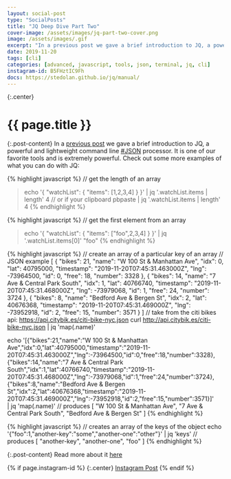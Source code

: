 ```yaml
---
layout: social-post
type: "SocialPosts"
title: "JQ Deep Dive Part Two"
cover-image: /assets/images/jq-part-two-cover.png
image: /assets/images/.gif
excerpt: "In a previous post we gave a brief introduction to JQ, a powerful and lightweight command line JSON processor. It is one of our favorite tools and is extremely powerful."
date: 2019-11-20
tags: [cli]
categories: [advanced, javascript, tools, json, terminal, jq, cli]
instagram-id: B5FHztIC9Fh
docs: https://stedolan.github.io/jq/manual/
---
```

{:.center}
# {{ page.title }}

{:.post-content}
In a [previous post](/social-posts/jq-introduction) we gave a brief introduction to JQ, a powerful and lightweight
command line [#JSON](/tags/json) processor. It is one of our favorite tools and is extremely powerful.
Check out some more examples of what you can do with JQ:

{% highlight javascript %}
// get the length of an array
> echo '{ "watchList": { "items": [1,2,3,4] } }' | jq '.watchList.items | length'
4
// or if your clipboard
> pbpaste | jq '.watchList.items | length'
4
{% endhighlight %}

{% highlight javascript %}
// get the first element from an array
> echo '{ "watchList": { "items": ["foo",2,3,4] } }' | jq '.watchList.items[0]'
"foo"
{% endhighlight %}

{% highlight javascript %}
// create an array of a particular key of an array
// JSON example
[
  {
    "bikes": 21,
    "name": "W 100 St & Manhattan Ave",
    "idx": 0,
    "lat": 40795000,
    "timestamp": "2019-11-20T07:45:31.463000Z",
    "lng": -73964500,
    "id": 0,
    "free": 18,
    "number": 3328
  },
  {
    "bikes": 14,
    "name": "7 Ave & Central Park South",
    "idx": 1,
    "lat": 40766740,
    "timestamp": "2019-11-20T07:45:31.468000Z",
    "lng": -73979068,
    "id": 1,
    "free": 24,
    "number": 3724
  },
  {
    "bikes": 8,
    "name": "Bedford Ave & Bergen St",
    "idx": 2,
    "lat": 40676368,
    "timestamp": "2019-11-20T07:45:31.469000Z",
    "lng": -73952918,
    "id": 2,
    "free": 15,
    "number": 3571
  }
]
// take from the citi bikes api: https://api.citybik.es/citi-bike-nyc.json
curl http://api.citybik.es/citi-bike-nyc.json | jq 'map(.name)'

echo '[{"bikes":21,"name":"W 100 St & Manhattan Ave","idx":0,"lat":40795000,"timestamp":"2019-11-20T07:45:31.463000Z","lng":-73964500,"id":0,"free":18,"number":3328},{"bikes":14,"name":"7 Ave & Central Park South","idx":1,"lat":40766740,"timestamp":"2019-11-20T07:45:31.468000Z","lng":-73979068,"id":1,"free":24,"number":3724},{"bikes":8,"name":"Bedford Ave & Bergen St","idx":2,"lat":40676368,"timestamp":"2019-11-20T07:45:31.469000Z","lng":-73952918,"id":2,"free":15,"number":3571}]' \
| jq 'map(.name)'
// produces
[
  "W 100 St & Manhattan Ave",
  "7 Ave & Central Park South",
  "Bedford Ave & Bergen St"
]
{% endhighlight %}

{% highlight javascript %}
// creates an array of the keys of the object
echo '{"foo":1,"another-key":"some","another-one":"other"}' | jq 'keys'
// produces
[
  "another-key",
  "another-one",
  "foo"
]
{% endhighlight %}

{:.post-content}
Read more about it <a href="{{page.docs}}" target="_blank">here</a>

{% if page.instagram-id %}
{:.center}
<a class="insta-link" href="https://www.instagram.com/p/{{page.instagram-id}}" target="_blank">Instagram Post</a>
{% endif %}
